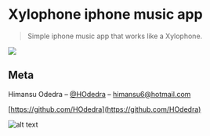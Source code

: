 # Xylophone iphone music app
> Simple iphone music app that works like a Xylophone.  

![](header.png)

## Meta

Himansu Odedra – [@HOdedra](https://twitter.com/HOdedra) – himansu6@hotmail.com

[https://github.com/HOdedra](https://github.com/HOdedra)

![alt text](http://cdn.ilovefreesoftware.com/wp-content/uploads/2015/01/xylophone-apps-Android-2.jpg)